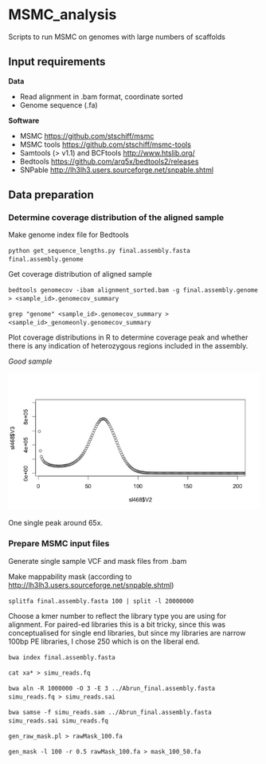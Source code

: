 # MSMC_analysis
Scripts to run MSMC on genomes with large numbers of scaffolds

## Input requirements

**Data**

- Read alignment in .bam format, coordinate sorted
- Genome sequence (.fa)

**Software**

- MSMC https://github.com/stschiff/msmc 
- MSMC tools https://github.com/stschiff/msmc-tools
- Samtools (> v1.1) and BCFtools http://www.htslib.org/
- Bedtools https://github.com/arq5x/bedtools2/releases
- SNPable http://lh3lh3.users.sourceforge.net/snpable.shtml

## Data preparation

### Determine coverage distribution of the aligned sample

Make genome index file for Bedtools

`python get_sequence_lengths.py final.assembly.fasta final.assembly.genome`

Get coverage distribution of aligned sample

`bedtools genomecov -ibam alignment_sorted.bam -g final.assembly.genome > <sample_id>.genomecov_summary`

`grep "genome" <sample_id>.genomecov_summary > <sample_id>_genomeonly.genomecov_summary`

Plot coverage distributions in R to determine coverage peak and whether there is any indication of heterozygous regions included in the assembly. 

_Good sample_

![SL468_coverage.jpeg](SL468_coverage.jpeg)

One single peak around 65x.

### Prepare MSMC input files

Generate single sample VCF and mask files from .bam




Make mappability mask (according to http://lh3lh3.users.sourceforge.net/snpable.shtml)

`splitfa final.assembly.fasta 100 | split -l 20000000`

Choose a kmer number to reflect the library type you are using for alignment. For paired-ed libraries this is a bit tricky, since this was conceptualised for single end libraries, but since my libraries are narrow 100bp PE libraries, I chose 250 which is on the liberal end.

`bwa index final.assembly.fasta`

`cat xa* > simu_reads.fq`

`bwa aln -R 1000000 -O 3 -E 3 ../Abrun_final.assembly.fasta simu_reads.fq > simu_reads.sai`

`bwa samse -f simu_reads.sam ../Abrun_final.assembly.fasta simu_reads.sai simu_reads.fq`

`gen_raw_mask.pl > rawMask_100.fa`

`gen_mask -l 100 -r 0.5 rawMask_100.fa > mask_100_50.fa`




